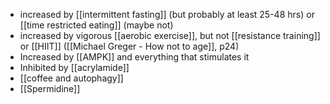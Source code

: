 -  increased by [[intermittent fasting]] (but probably at least 25-48 hrs) or [[time restricted eating]] (maybe not)
- increased by vigorous [[aerobic exercise]], but not [[resistance training]] or [[HIIT]] ([[Michael Greger - How not to age]], p24)
- Increased by [[AMPK]] and everything that stimulates it
- Inhibited by [[acrylamide]]
- [[coffee and autophagy]]
- [[Spermidine]]
